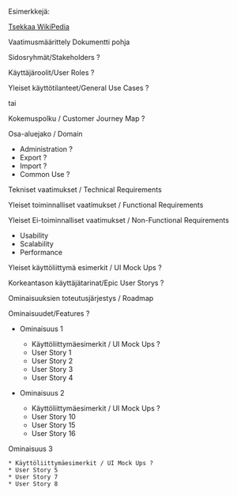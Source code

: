 
Esimerkkejä:


[Tsekkaa WikiPedia](http://fi.wikipedia.org/wiki/Ohjelmiston_vaatimusm%C3%A4%C3%A4rittely)









Vaatimusmäärittely Dokumentti pohja



Sidosryhmät/Stakeholders ?

Käyttäjäroolit/User Roles ?

Yleiset käyttötilanteet/General Use Cases ?

tai 

Kokemuspolku / Customer Journey Map ?

Osa-aluejako / Domain 

  * Administration ?
  * Export ?
  * Import ?
  * Common Use ?

Tekniset vaatimukset / Technical Requirements

Yleiset toiminnalliset vaatimukset / Functional Requirements

Yleiset Ei-toiminnalliset vaatimukset / Non-Functional Requirements

  * Usability
  * Scalability
  * Performance

Yleiset käyttöliittymä esimerkit / UI Mock Ups ?

Korkeantason käyttäjätarinat/Epic User Storys ?

Ominaisuuksien toteutusjärjestys / Roadmap
   




Ominaisuudet/Features ?

  * Ominaisuus 1
    * Käyttöliittymäesimerkit / UI Mock Ups ?
    * User Story 1
    * User Story 2
    * User Story 3
    * User Story 4
   
  * Ominaisuus 2
    * Käyttöliittymäesimerkit / UI Mock Ups ?
    * User Story 10
    * User Story 15
    * User Story 16

Ominaisuus 3

    * Käyttöliittymäesimerkit / UI Mock Ups ?
    * User Story 5
    * User Story 7
    * User Story 8







 






